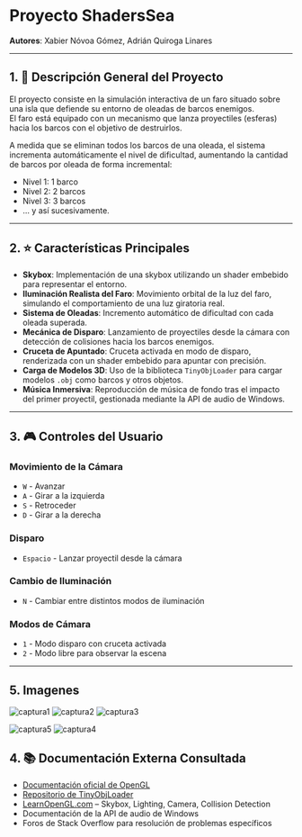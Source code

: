 # Proyecto ShadersSea

**Autores**: Xabier Nóvoa Gómez, Adrián Quiroga Linares

---

## 1. 📄 Descripción General del Proyecto

El proyecto consiste en la simulación interactiva de un faro situado sobre una isla que defiende su entorno de oleadas de barcos enemigos.  
El faro está equipado con un mecanismo que lanza proyectiles (esferas) hacia los barcos con el objetivo de destruirlos.  

A medida que se eliminan todos los barcos de una oleada, el sistema incrementa automáticamente el nivel de dificultad, aumentando la cantidad de barcos por oleada de forma incremental:

- Nivel 1: 1 barco  
- Nivel 2: 2 barcos  
- Nivel 3: 3 barcos  
- ... y así sucesivamente.

---

## 2. ⭐ Características Principales

- **Skybox**: Implementación de una skybox utilizando un shader embebido para representar el entorno.
- **Iluminación Realista del Faro**: Movimiento orbital de la luz del faro, simulando el comportamiento de una luz giratoria real.
- **Sistema de Oleadas**: Incremento automático de dificultad con cada oleada superada.
- **Mecánica de Disparo**: Lanzamiento de proyectiles desde la cámara con detección de colisiones hacia los barcos enemigos.
- **Cruceta de Apuntado**: Cruceta activada en modo de disparo, renderizada con un shader embebido para apuntar con precisión.
- **Carga de Modelos 3D**: Uso de la biblioteca `TinyObjLoader` para cargar modelos `.obj` como barcos y otros objetos.
- **Música Inmersiva**: Reproducción de música de fondo tras el impacto del primer proyectil, gestionada mediante la API de audio de Windows.

---

## 3. 🎮 Controles del Usuario

### Movimiento de la Cámara
- `W` - Avanzar  
- `A` - Girar a la izquierda  
- `S` - Retroceder  
- `D` - Girar a la derecha  

### Disparo
- `Espacio` - Lanzar proyectil desde la cámara

### Cambio de Iluminación
- `N` - Cambiar entre distintos modos de iluminación

### Modos de Cámara
- `1` - Modo disparo con cruceta activada  
- `2` - Modo libre para observar la escena

---

## 5. Imagenes


![captura1](https://github.com/user-attachments/assets/262b173a-bd7a-4e1b-b543-f290d7ff318c)
![captura2](https://github.com/user-attachments/assets/9614344b-335e-4967-9810-2adf05bed4d4)
![captura3](https://github.com/user-attachments/assets/db269180-e17d-416d-9ef6-f4774dc4e707)

![captura5](https://github.com/user-attachments/assets/dc6fd206-e283-41fa-a306-d43f3c926d2e)
![captura4](https://github.com/user-attachments/assets/944eba2b-dc2b-4db7-b1e2-e2159eff8478)





## 4. 📚 Documentación Externa Consultada

- [Documentación oficial de OpenGL](https://www.opengl.org/documentation/)
- [Repositorio de TinyObjLoader](https://github.com/tinyobjloader/tinyobjloader)
- [LearnOpenGL.com](https://learnopengl.com/) – Skybox, Lighting, Camera, Collision Detection
- Documentación de la API de audio de Windows
- Foros de Stack Overflow para resolución de problemas específicos

